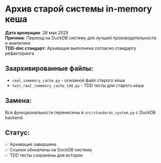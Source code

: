 # Архив старой системы in-memory кеша

**Дата архивации**: 28 мая 2025  
**Причина**: Переход на DuckDB систему для лучшей производительности и аналитики  
**TDD-doc стандарт**: Архивация выполнена согласно стандарту рефакторинга  

## Заархивированные файлы:
- `real_inmemory_cache.py` - основной файл старого кеша
- `test_real_inmemory_cache_tdd.py` - TDD тесты для старого кеша

## Замена:
Все функциональности перенесены в `src/standards_system.py` с DuckDB backend.

## Статус:
✅ Архивация завершена  
✅ Ссылки обновлены на DuckDB систему  
✅ TDD тесты сохранены для истории  